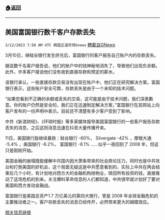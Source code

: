 ###  [:house:返回](README.md)
---


## 美国富国银行数千客户存款丢失
`3/12/2023 7:50 AM UTC 韩国正道农场Gnews` [轉載自GNews](https://gnews.org/articles/1006266)

3月10日，继硅谷银行发生挤兑后，富国银行的客户报告自己账户内的存款丢失。

据说数千名客户报告说，他们的账户中的钱神秘地消失了，导致他们出现负余额。此外，许多客户报说他们没有收到直接存款和预定的薪水。

该银行承认，一些直接存款交易没有出现在账户中，他们正在研究解决方案。富国银行表示，这些账户安全可靠，存款丢失是由于一个未知的技术问题。

“如果您看到不正确的余额或丢失的交易，这可能是由于技术问题，我们深表歉意。你的账户仍然是安全的，我们正在迅速制定解决方案，”富国银行在其网站上向客户发布的一份声明中表示。目前还不清楚有多少客户受到了影响。

中共《新浪财经》、《环球时报》等多家媒体报导美国富国银行的一些客户报告存款丢失的消息，之后这则消息迅速在抖音大量传播开来。

11日，美国银行股继续暴跌：硅谷银行 -60%， Silvergate -42% ，摩根大通 -5.4% ，美国银行 -6.2%， 富国银行 -6.1% ……似乎一夜回到了 2008 年，但这只是刚刚开始。

美国金融的崩塌既能缓解中共国内因大萧条带来的社会舆论压力，同时也是中共攻台和打倒美国的好机会，这个局面无疑这是中共愿意看到的，实际上中共在两会结束后几个小时，有计划地对西方大的金融机构抛物业，赎回所有投资的钱，直接推动了这场危机的到来。关注爆料革命信息的人们都知道，中共很早就计划好了要对美国和西方发动金融战。

富国银行是美国总资产1.7 万亿美元的第四大银行，曾是 2008 年全球金融危机的主要推动者之一。客户存款丢失的消息已经传开，必然带来更大的蝴蝶效应。

[相关信息链接](https://gnews.org)

